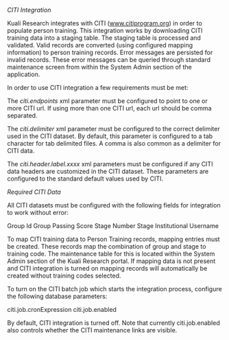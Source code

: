 *CITI Integration*

Kuali Research integrates with CITI (www.citiprogram.org) in order to populate person training.  This integration works by
downloading CITI training data into a staging table.  The staging table is processed and validated.  Valid records are
converted (using configured mapping information) to person training records.  Error messages are persisted for invalid
records.  These error messages can be queried through standard maintenance screen from within the System Admin section
of the application.
 
In order to use CITI integration a few requirements must be met:

The *citi.endpoints* xml parameter must be configured to point to one or more CITI url.  If using more than one CITI url,
each url should be comma separated.

The *citi.delimiter* xml parameter must be configured to the correct delimiter used in the CITI dataset.  By default, this
parameter is configured to a tab character for tab delimited files.  A comma is also common as a delimiter for CITI data.

The *citi.header.label.xxxx* xml parameters must be configured if any CITI data headers are customized in the CITI dataset.
These parameters are configured to the standard default values used by CITI.

*Required CITI Data*

All CITI datasets must be configured with the following fields for integration to work without error:

Group Id
Group
Passing Score
Stage Number
Stage
Institutional Username

To map CITI training data to Person Training records, mapping entries must be created.  These records map the combination
of group and stage to training code.  The maintenance table for this is located within the System Admin
section of the Kuali Research portal. If mapping data is not present and CITI integration is turned on mapping records
will automatically be created without training codes selected.


To turn on the CITI batch job which starts the integration process, configure the following database parameters:

citi.job.cronExpression
citi.job.enabled

By default, CITI integration is turned off.  Note that currently citi.job.enabled also controls whether the CITI
maintenance links are visible. 
